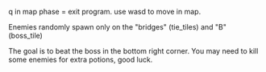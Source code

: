 q in map phase = exit program.
use wasd to move in map.

Enemies randomly spawn only on the "bridges" (tie_tiles) and "B" (boss_tile)

The goal is to beat the boss in the bottom right corner. 
You may need to kill some enemies for extra potions, good luck.